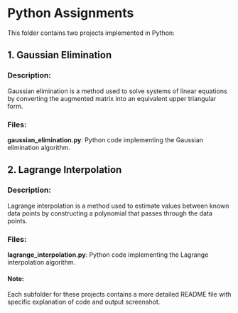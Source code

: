 # Python Assignments
This folder contains two projects implemented in Python:

## 1. Gaussian Elimination
### Description:
Gaussian elimination is a method used to solve systems of linear equations by converting the augmented matrix into an equivalent upper triangular form.

### Files:
**gaussian_elimination.py**: Python code implementing the Gaussian elimination algorithm.

## 2. Lagrange Interpolation
### Description:
Lagrange interpolation is a method used to estimate values between known data points by constructing a polynomial that passes through the data points.

### Files:
**lagrange_interpolation.py**: Python code implementing the Lagrange interpolation algorithm.

#### Note:
Each subfolder for these projects contains a more detailed README file with specific explanation of code and output screenshot.
